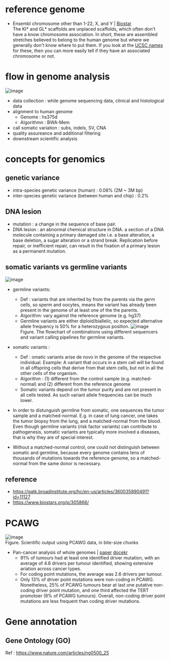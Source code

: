 # reference genome
- Ensembl chromosome other than 1-22, X, and Y | [Biostar](https://www.biostars.org/p/197567/)  
  The KI* and GL* scaffolds are unplaced scaffolds, which often don't have a know chromosome association. In short, these are assembled stretches believed to belong to the human genome but where we generally don't know where to put them. If you look at the [UCSC names](https://github.com/dpryan79/ChromosomeMappings/blob/master/GRCh38_ensembl2UCSC.txt) for these, then you can more easily tell if they have an associated chromosome or not.

# flow in genome analysis
![image](https://user-images.githubusercontent.com/48517782/131243597-52de4494-f280-471d-8a0b-ac72d2eed6c9.png)
- data collection : while genome sequencing data, clinical and histological data
- alignment to human genome
  - Genome : hs375d
  - Algorithmn : BWA-Mem
- call somatic variation : subs, indels, SV, CNA
- quality assureance and additional filtering
- downstream scientific analysis

# concepts for genomics
## genetic variance
- intra-species genetic variance (human) : 0.08% (2M ~ 3M bp)
- inter-species genetic variance (between human and chip) : 0.2%

## DNA lesion
- mutation : a change in the sequence of base pair.
- DNA lesion : an abnormal chemical structure in DNA. a section of a DNA molecule containing a primary damaged site i.e. a base alteration, a base deletion, a sugar alteration or a strand break. Replication before repair, or inefficient repair, can result in the fixation of a primary lesion as a permanent mutation.

## somatic variants vs germline variants
![image](https://user-images.githubusercontent.com/48517782/131243482-192bc141-fd2e-41c6-b782-265870b9fde0.png)
- germline variants: 
  - Def : variants that are inherited by from the parents via the germ cells, so sperm and oocytes, means the variant has already been present in the genome of at least one of the the parents. 
  - Algorithm: vary against the reference genome (e.g. hg37)
  - Germline variants are either diploid/biallelic, so expected alternative allele frequency is 50% for a heterozygous position.
  ![image](https://user-images.githubusercontent.com/48517782/131243719-9d38bd1a-17ca-4d73-9fdf-8259aa57cf9c.png)  
  Figure. The flowchart of combinations using different sequencers and variant calling pipelines for germline variants.

- somatic variants : 
  - Def : omatic variants arise de novo in the genome of the respective individual. Example: A variant that occurs in a stem cell will be found in all offspring cells that derive from that stem cells, but not in all the other cells of the organism.  
  - Algorithm : (1) different from the control sample (e.g. matched-normal) and (2) different from the reference genome
  - Somatic variants depend on the tumor purity and are not present in all cells tested. As such variant allele frequencies can be much lower.
- In order to distunguish germline from somatic, one sequences the tumor sample and a matched-normal. E.g. in case of lung cancer, one takes the tumor biopsy from the lung, and a matched-normal from the blood. Even though germline variants (risk factor variants) can contribute to pathogenesis, somatic variants are typically more involved a diseases, that is why they are of special interest.
- Without a matched-normal control, one could not distinguish between somatic and germline, because every genome contains tens of thousands of mutations towards the reference genome, so a matched-normal from the same donor is necessary. 
## reference
- https://gatk.broadinstitute.org/hc/en-us/articles/360035890491?id=11127
- https://www.biostars.org/p/305866/

# PCAWG 

![image](https://user-images.githubusercontent.com/48517782/131244392-91fe5eca-0afc-4028-9f16-5bf322c8ef40.png)  
Figure. Scientific output using PCAWG data, in bite-size chunks
- Pan-cancer analysis of whole genomes | [paper](https://www.nature.com/articles/s41586-020-1969-6) [docekr](https://dockstore.org/organizations/PCAWG/collections/PCAWG)
  - 91% of tumours had at least one identified driver mutation, with an average of 4.6 drivers per tumour identified, showing extensive ariation across cancer types.
  - For coding point mutations, the average was 2.6 drivers per tumour.
  - Only 13% of driver point mutations were non-coding in PCAWG. Nonetheless, 25% of PCAWG tumours bear at last one putative non-coding driver point mutation, and one third affected the TERT promotoer (9% of PCAWG tumours). Overall, non-coding driver point mutations are less frequent than coding driver mutations.

# Gene annotation
## Gene Ontology (GO)
Ref : https://www.nature.com/articles/ng0500_25
